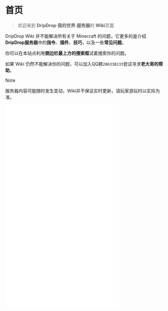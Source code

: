 # 首页

> 欢迎来到 **DripDrop·我的世界·服务器**的 **Wiki**页面 

DripDrop Wiki 并不能解决所有关于 Minecraft 的问题，它更多的是介绍**DripDrop服务器**中的**指令**、**插件**、**技巧**，以及一些**常见问题**。

你可以在本站点利用**侧边栏最上方的搜索框**试着搜索你的问题。

如果 Wiki 仍然不能解决你的问题，可以加入QQ群`286338133`尝试寻求**老大哥的帮助**。

>[!note]
>服务器内容可能随时发生变动，Wiki并不保证实时更新，请玩家游玩时以实际为准。

<iframe src="//player.bilibili.com/player.html?aid=887375756&bvid=BV1WK4y1N7BD&cid=319120333&page=1" scrolling="no" border="1" frameborder="yes" framespacing="0" allowfullscreen="true" width=360 height=640> </iframe>

